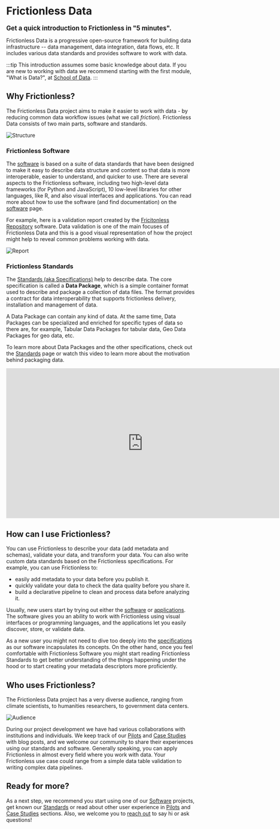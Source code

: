 # Frictionless Data

<big><strong>Get a quick introduction to Frictionless in "5 minutes".</strong></big>

Frictionless Data is a progressive open-source framework for building data infrastructure -- data management, data integration, data flows, etc. It includes various data standards and provides software to work with data.

:::tip
This introduction assumes some basic knowledge about data. If you are new to working with data we recommend starting with the first module, "What is Data?", at [School of Data](https://schoolofdata.org/).
:::

## Why Frictionless?

The Frictionless Data project aims to make it easier to work with data - by reducing common data workflow issues (what we call *friction*). Frictionless Data consists of two main parts, software and standards.

![Structure](/img/introduction/structure.png)

### Frictionless Software

The [software](/software) is based on a suite of data standards that have been designed to make it easy to describe data structure and content so that data is more interoperable, easier to understand, and quicker to use. There are several aspects to the Frictionless software, including two high-level data frameworks (for Python and JavaScript), 10 low-level libraries for other languages, like R, and also visual interfaces and applications. You can read more about how to use the software (and find documentation) on the [software](/software) page.

For example, here is a validation report created by the [Fricitonless Repository](https://repository.frictionlessdata.io/) software. Data validation is one of the main focuses of Frictionless Data and this is a good visual representation of how the project might help to reveal common problems working with data.

![Report](/img/introduction/report.png)

### Frictionless Standards

The [Standards (aka Specifications)](/standards) help to describe data. The core specification is called a **Data Package**, which is a simple container format used to describe and package a collection of data files. The format provides a contract for data interoperability that supports frictionless delivery, installation and management of data.

A Data Package can contain any kind of data. At the same time, Data Packages can be specialized and enriched for specific types of data so there are, for example, Tabular Data Packages for tabular data, Geo Data Packages for geo data, etc.

To learn more about Data Packages and the other specifications, check out the [Standards](/standards) page or watch this video to learn more about the motivation behind packaging data.

<iframe width="730" height="400" src="https://www.youtube.com/embed/lWHKVXxuci0" frameborder="0" allow="accelerometer; autoplay; encrypted-media; gyroscope; picture-in-picture" allowfullscreen></iframe>

## How can I use Frictionless?

You can use Frictionless to describe your data (add metadata and schemas), validate your data, and transform your data. You can also write custom data standards based on the Frictionless specifications. For example, you can use Frictionless to:
* easily add metadata to your data before you publish it.
* quickly validate your data to check the data quality before you share it.
* build a declarative pipeline to clean and process data before analyzing it.

Usually, new users start by trying out either the [software](/software/#coding-software) or [applications](/software/#visual-software). The software gives you an ability to work with Frictionless using visual interfaces or programming languages, and the applications let you easily discover, store, or validate data.

As a new user you might not need to dive too deeply into the [specifications](/standards) as our software incapsulates its concepts. On the other hand, once you feel comfortable with Frictionless Software you might start reading Frictionless Standards to get better understanding of the things happening under the hood or to start creating your metadata descriptors more proficiently.

## Who uses Frictionless?

The Frictionless Data project has a very diverse audience, ranging from climate scientists, to humanities researchers, to government data centers.

![Audience](/img/introduction/audience.png)

During our project development we have had various collaborations with institutions and individuals. We keep track of our [Pilots](/tag/pilot) and [Case Studies](/tag/case-studies) with blog posts, and we welcome our community to share their experiences using our standards and software. Generally speaking, you can apply Frictionless in almost every field where you work with data. Your Frictionless use case could range from a simple data table validation to writing complex data pipelines.

## Ready for more?

As a next step, we recommend you start using one of our [Software](/software) projects, get known our [Standards](/standards) or read about other user experience in [Pilots](/tag/pilot) and [Case Studies](/tag/case-studies) sections. Also, we welcome you to [reach out](https://discordapp.com/invite/Sewv6av) to say hi or ask questions!
